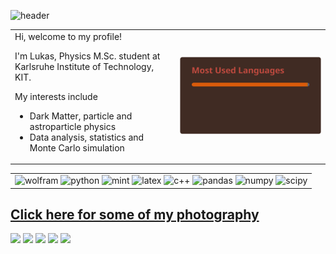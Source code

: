 ![header](https://capsule-render.vercel.app/api?type=waving&height=200&color=fc521e&text=Lukas%20Mettler&reversal=false&textBg=false&desc=Physics,%20Code%20and%20Photography&fontAlign=20&fontAlignY=25&fontColor=0b272e&fontSize=40&descSize=19&descAlign=37&descAlignY=44)

<table border="0">
 <tr>
     <td>
Hi, welcome to my profile!
<br>
      
I'm Lukas, Physics M.Sc. student at Karlsruhe Institute of Technology, KIT.
<br>

My interests include
- Dark Matter, particle and astroparticle physics
- Data analysis, statistics and Monte Carlo simulation
    </td>
    <td>
        <img src="./language_stats.svg" alt="language-stats">
    </td>
 </tr>
</table>

<table border="0">
 <tr>
     <td>
<img src="https://img.shields.io/badge/Wolfram-DD1100?&style=for-the-badge&logo=Wolfram&logoColor=white" alt="wolfram">
<img src="https://img.shields.io/badge/Python-FFD43B?style=for-the-badge&logo=python&logoColor=blue" alt="python">
<img src="https://img.shields.io/badge/Linux_Mint-87CF3E?style=for-the-badge&logo=linux-mint&logoColor=white" alt="mint">
<img src="https://img.shields.io/badge/LaTeX-47A141?style=for-the-badge&logo=LaTeX&logoColor=white" alt="latex">
<img src="https://img.shields.io/badge/C%2B%2B-00599C?style=for-the-badge&logo=c%2B%2B&logoColor=white" alt="c++">
<img src="https://img.shields.io/badge/Pandas-2C2D72?style=for-the-badge&logo=pandas&logoColor=white" alt="pandas">
<img src="https://img.shields.io/badge/Numpy-777BB4?style=for-the-badge&logo=numpy&logoColor=white" alt="numpy">
<img src="https://img.shields.io/badge/SciPy-654FF0?style=for-the-badge&logo=SciPy&logoColor=white" alt="scipy">
    </td>
 </tr>
</table>

## [Click here for some of my photography](https://github.com/LEMettler/photography-portfolio)
<p>
 <img src="https://github.com/LEMettler/photography-portfolio/blob/main/src/redsblues/_MG_6410.jpg" width="20%"/>
 <img src="https://github.com/LEMettler/photography-portfolio/blob/main/src/misc/_MG_6057.jpg" width="20%"/>
 <img src="https://github.com/LEMettler/photography-portfolio/blob/main/src/redsblues/_MG_6620.jpg" width="18%"/>
 <img src="https://github.com/LEMettler/photography-portfolio/blob/main/src/redsblues/_MG_5621.jpg" width="18%"/>
 <img src="https://github.com/LEMettler/photography-portfolio/blob/main/src/redsblues/_MG_6322.jpg" width="18%"/>
</p>

